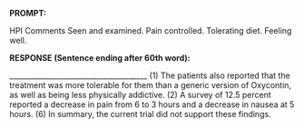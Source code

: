 **PROMPT:**

HPI Comments Seen and examined. Pain controlled. Tolerating diet. Feeling well. 

**RESPONSE (Sentence ending after 60th word):**

______________________________________ (1) The patients also reported that the treatment was more tolerable for them than a generic version of Oxycontin, as well as being less physically addictive. (2) A survey of 12.5 percent reported a decrease in pain from 6 to 3 hours and a decrease in nausea at 5 hours. (6) In summary, the current trial did not support these findings. 